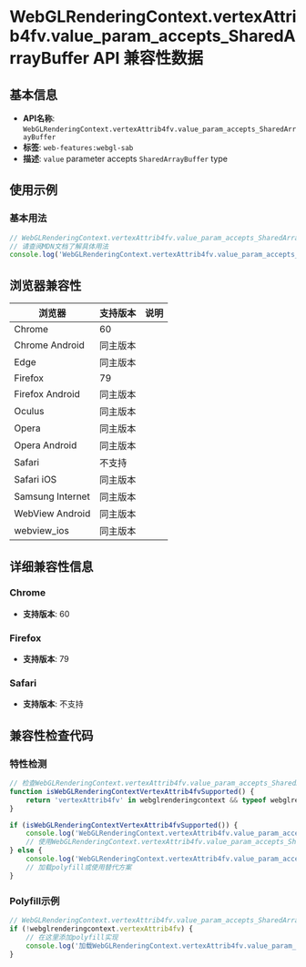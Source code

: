 # WebGLRenderingContext.vertexAttrib4fv.value_param_accepts_SharedArrayBuffer API 兼容性数据

## 基本信息

- **API名称**: `WebGLRenderingContext.vertexAttrib4fv.value_param_accepts_SharedArrayBuffer`
- **标签**: `web-features:webgl-sab`
- **描述**: `value` parameter accepts `SharedArrayBuffer` type

## 使用示例

### 基本用法

```javascript
// WebGLRenderingContext.vertexAttrib4fv.value_param_accepts_SharedArrayBuffer 使用示例
// 请查阅MDN文档了解具体用法
console.log('WebGLRenderingContext.vertexAttrib4fv.value_param_accepts_SharedArrayBuffer API');
```

## 浏览器兼容性

| 浏览器 | 支持版本 | 说明 |
|--------|----------|------|
| Chrome | 60 |  |
| Chrome Android | 同主版本 |  |
| Edge | 同主版本 |  |
| Firefox | 79 |  |
| Firefox Android | 同主版本 |  |
| Oculus | 同主版本 |  |
| Opera | 同主版本 |  |
| Opera Android | 同主版本 |  |
| Safari | 不支持 |  |
| Safari iOS | 同主版本 |  |
| Samsung Internet | 同主版本 |  |
| WebView Android | 同主版本 |  |
| webview_ios | 同主版本 |  |

## 详细兼容性信息

### Chrome

- **支持版本**: 60

### Firefox

- **支持版本**: 79

### Safari

- **支持版本**: 不支持

## 兼容性检查代码

### 特性检测

```javascript
// 检查WebGLRenderingContext.vertexAttrib4fv.value_param_accepts_SharedArrayBuffer是否支持
function isWebGLRenderingContextVertexAttrib4fvSupported() {
    return 'vertexAttrib4fv' in webglrenderingcontext && typeof webglrenderingcontext.vertexAttrib4fv === 'function';
}

if (isWebGLRenderingContextVertexAttrib4fvSupported()) {
    console.log('WebGLRenderingContext.vertexAttrib4fv.value_param_accepts_SharedArrayBuffer 支持');
    // 使用WebGLRenderingContext.vertexAttrib4fv.value_param_accepts_SharedArrayBuffer
} else {
    console.log('WebGLRenderingContext.vertexAttrib4fv.value_param_accepts_SharedArrayBuffer 不支持，需要polyfill');
    // 加载polyfill或使用替代方案
}
```

### Polyfill示例

```javascript
// WebGLRenderingContext.vertexAttrib4fv.value_param_accepts_SharedArrayBuffer polyfill
if (!webglrenderingcontext.vertexAttrib4fv) {
    // 在这里添加polyfill实现
    console.log('加载WebGLRenderingContext.vertexAttrib4fv.value_param_accepts_SharedArrayBuffer polyfill');
}
```

